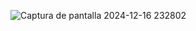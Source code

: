 ![Captura de pantalla 2024-12-16 232802](https://github.com/user-attachments/assets/c11dffc7-383b-4a89-a823-bc20389f64cd)
